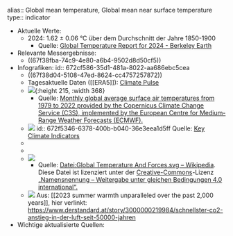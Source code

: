 alias:: Global mean temperature, Global mean near surface temperature
type:: indicator

- Aktuelle Werte:
	- 2024: 1.62 ± 0.06 °C über dem Durchschnitt der Jahre 1850-1900
		- Quelle: [Global Temperature Report for 2024 - Berkeley Earth](https://berkeleyearth.org/global-temperature-report-for-2024/ "Global Temperature Report for 2024 - Berkeley Earth")
- Relevante Messergebnisse:
	- ((67f38fba-74c9-4e80-a6b4-9502d8d50cf5))
- Infografiken:
  id:: 672cf586-35d1-481a-8022-aa686ebc5cea
	- ((67f38d04-5108-47ed-8624-cc4757257872))
	- Tagesaktuelle Daten ([[ERA5]]): [Climate Pulse](https://pulse.climate.copernicus.eu/ "Climate Pulse")
	- ![](https://gcos.wmo.int/sites/default/files/2023-08/ezgif.com-video-to-gif_0.gif){:height 215, :width 368}
		- Quelle: [Monthly global average surface air temperatures from 1979 to 2022 provided by the Copernicus Climate Change Service (C3S), implemented by the European Centre for Medium-Range Weather Forecasts (ECMWF).](https://climate.copernicus.eu/temperature-animations)
	- ![](https://jjk-code-otter.github.io/demo-dash/Dashboard/figures/Global_temperature.svg)
	  id:: 672f5346-6378-400b-b040-36e3eea1d5ff
	  Quelle: [Key Climate Indicators](https://jjk-code-otter.github.io/demo-dash/Dashboard/dashboard.html "Key Climate Indicators")
	-
	-
	- ![](https://upload.wikimedia.org/wikipedia/commons/d/db/Global_Temperature_And_Forces.svg)
		- Quelle: [Datei:Global Temperature And Forces.svg – Wikipedia](https://de.m.wikipedia.org/wiki/Datei:Global_Temperature_And_Forces.svg). Diese Datei ist lizenziert unter der [Creative-Commons](https://en.wikipedia.org/wiki/de:Creative_Commons "w:de:Creative Commons")\-Lizenz [„Namensnennung – Weitergabe unter gleichen Bedingungen 4.0 international“.](https://creativecommons.org/licenses/by-sa/4.0/deed.de "creativecommons:by-sa/4.0/deed.de")
	- ![](https://i.ds.at/ZNGRrw/c:1341:441:fp:0.500:0.500/rs:fill:1600:0/plain/lido-images/2024/05/14/79535774-376f-4012-9f23-406282fcde43.jpeg)
	  Aus: [[2023 summer warmth unparalleled over the past 2,000 years]], hier verlinkt: https://www.derstandard.at/story/3000000219984/schnellster-co2-anstieg-in-der-luft-seit-50000-jahren
- Wichtige aktualisierte Quellen: